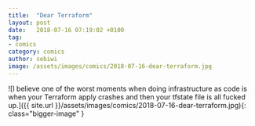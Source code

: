 ```yaml
---
title:  "Dear Terraform"
layout: post
date:   2018-07-16 07:19:02 +0100
tag:
- comics
category: comics
author: sebiwi
image: /assets/images/comics/2018-07-16-dear-terraform.jpg
---
```


![I believe one of the worst moments when doing infrastructure as code is when your Terraform apply crashes and then your tfstate file is all fucked up.]({{ site.url }}/assets/images/comics/2018-07-16-dear-terraform.jpg){: class="bigger-image" }
